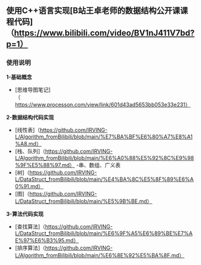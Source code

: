 ## 使用C++语言实现[B站王卓老师的数据结构公开课课程代码]（https://www.bilibili.com/video/BV1nJ411V7bd?p=1）


### <span id="ch0">使用说明</span>

**1-基础概念**

- [思维导图笔记]（https://www.processon.com/view/link/601d43ad5653bb053e33e231）

**2-数据结构代码实现**

- [线性表]（https://github.com/IRVING-L/Algorithm_fromBilibili/blob/main/%E7%BA%BF%E6%80%A7%E8%A1%A8.md）
- [栈、队列]（https://github.com/IRVING-L/Algorithm_fromBilibili/blob/main/%E6%A0%88%E5%92%8C%E9%98%9F%E5%88%97.md）
-串、数组、广义表
- [树]（https://github.com/IRVING-L/DataStruct_fromBilibili/blob/main/%E4%BA%8C%E5%8F%89%E6%A0%91.md）
- [图]（https://github.com/IRVING-L/DataStruct_fromBilibili/blob/main/%E5%9B%BE.md）

**3-算法代码实现**

- [查找算法]（https://github.com/IRVING-L/DataStruct_fromBilibili/blob/main/%E6%9F%A5%E6%89%BE%E7%AE%97%E6%B3%95.md）
- [排序算法]（https://github.com/IRVING-L/Algorithm_fromBilibili/blob/main/%E6%8E%92%E5%BA%8F.md）
